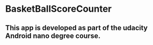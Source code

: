 # BasketBallScoreCounter


## This app is developed as part of the udacity Android nano degree course.
